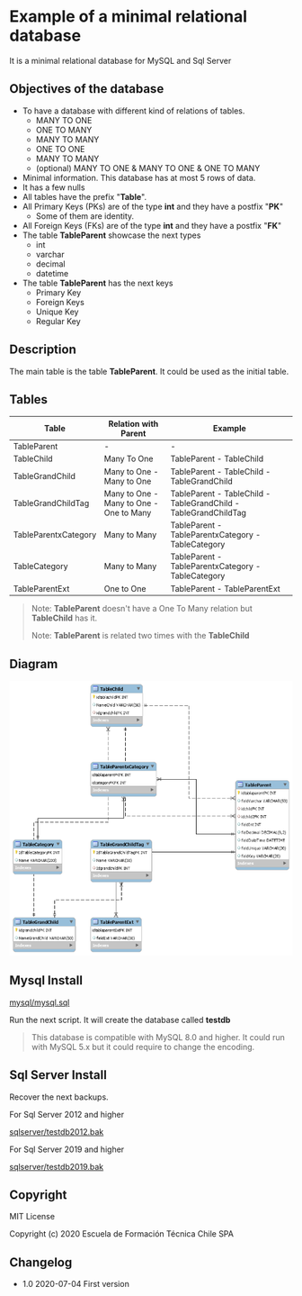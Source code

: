 # Example of a minimal relational database
It is a minimal relational database for MySQL and Sql Server

## Objectives of the database

* To have a database with different kind of relations of tables.
  * MANY TO ONE
  * ONE TO MANY
  * MANY TO MANY
  * ONE TO ONE
  * MANY TO MANY
  * (optional) MANY TO ONE & MANY TO ONE & ONE TO MANY
* Minimal information. This database has at most 5 rows of data.
* It has a few nulls
* All tables have the prefix "**Table**". 
* All Primary Keys (PKs) are of the type **int** and they have a postfix "**PK**"
  * Some of them are identity.
* All Foreign Keys (FKs) are of the type **int** and they have a postfix "**FK**"
* The table **TableParent** showcase the next types
  * int
  * varchar
  * decimal
  * datetime
* The table **TableParent** has the next keys
  * Primary Key
  * Foreign Keys
  * Unique Key
  * Regular Key

## Description

The main table is the table **TableParent**. It could be used as the initial table.



## Tables

| Table                | Relation with Parent                    | Example                                                      |
| -------------------- | --------------------------------------- | ------------------------------------------------------------ |
| TableParent          | -                                       | -                                                            |
| TableChild           | Many To One                             | TableParent - TableChild                                     |
| TableGrandChild      | Many to One - Many to One               | TableParent - TableChild - TableGrandChild                   |
| TableGrandChildTag   | Many to One - Many to One - One to Many | TableParent - TableChild - TableGrandChild - TableGrandChildTag |
| TableParentxCategory | Many to Many                            | TableParent - TableParentxCategory - TableCategory           |
| TableCategory        | Many to Many                            | TableParent - TableParentxCategory - TableCategory           |
| TableParentExt       | One to One                              | TableParent - TableParentExt                                 |

> Note: **TableParent** doesn't have a One To Many relation but **TableChild** has it.
>
> Note: **TableParent** is related two times with the **TableChild**

## Diagram

![img/diagram.png](img/diagram.png)

## Mysql Install

[mysql/mysql.sql](mysql/mysql.sql)

Run the next script. It will create the database called **testdb**

> This database is compatible with MySQL 8.0 and higher. It could run with MySQL 5.x but it could require to change the encoding.

## Sql Server Install

Recover the next backups.

For Sql Server 2012 and higher

[sqlserver/testdb2012.bak](sqlserver/testdb2012.bak)

For Sql Server 2019 and higher

[sqlserver/testdb2019.bak](sqlserver/testdb2019.bak)

## Copyright

MIT License

Copyright (c) 2020 Escuela de Formación Técnica Chile SPA



## Changelog

* 1.0 2020-07-04 First version

  